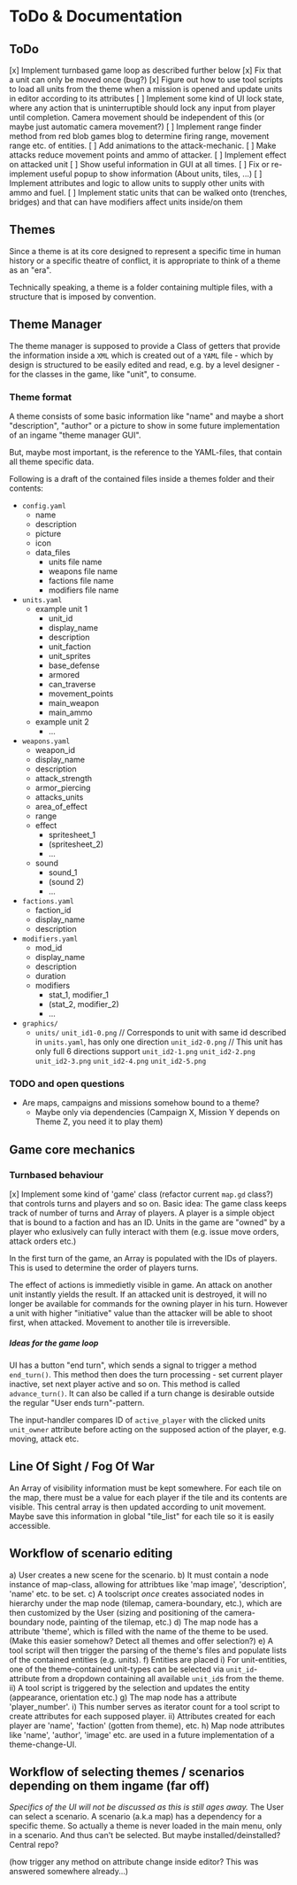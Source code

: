 # ToDo & Documentation

## ToDo

[x] Implement turnbased game loop as described further below
[x] Fix that a unit can only be moved once (bug?)
[x] Figure out how to use tool scripts to load all units from the theme when a mission is opened and update units in editor according to its attributes
[ ] Implement some kind of UI lock state, where any action that is uninterruptible should lock any input from player until completion.
Camera movement should be independent of this (or maybe just automatic camera movement?)
[ ] Implement range finder method from red blob games blog to determine firing range, movement range etc. of entities.
[ ] Add animations to the attack-mechanic.
[ ] Make attacks reduce movement points and ammo of attacker.
[ ] Implement effect on attacked unit
[ ] Show useful information in GUI at all times.
[ ] Fix or re-implement useful popup to show information (About units, tiles, ...)
[ ] Implement attributes and logic to allow units to supply other units with ammo and fuel.
[ ] Implement static units that can be walked onto (trenches, bridges) and that can have modifiers affect units inside/on them

## Themes
Since a theme is at its core designed to represent a specific time in human history or a specific theatre of conflict, it is appropriate to think of a theme as an "era". 

Technically speaking, a theme is a folder containing multiple files, with a structure that is imposed by convention.

## Theme Manager
The theme manager is supposed to provide a Class of getters that provide the information inside a `XML` which is created out of a `YAML` file - which by design is structured to be easily edited and read, e.g. by a level designer - for the classes in the game, like "unit", to consume.

### Theme format
A theme consists of some basic information like "name" and maybe a short "description", "author" or a picture to show in some future implementation of an ingame "theme manager GUI".

But, maybe most important, is the reference to the YAML-files, that contain all theme specific data.

Following is a draft of the contained files inside a themes folder and their contents:

* `config.yaml`
    * name
    * description
    * picture
    * icon
    * data_files
        * units file name
        * weapons file name
        * factions file name
        * modifiers file name
* `units.yaml`
    * example unit 1
        * unit_id
        * display_name
        * description
        * unit_faction
        * unit_sprites
        * base_defense
        * armored
        * can_traverse
        * movement_points
        * main_weapon
        * main_ammo
    * example unit 2
        * ...
* `weapons.yaml`
    * weapon_id
    * display_name
    * description
    * attack_strength
    * armor_piercing
    * attacks_units
    * area_of_effect
    * range
    * effect
        * spritesheet_1
        * (spritesheet_2)
        * ...
    * sound
        * sound_1
        * (sound 2)
        * ...
* `factions.yaml`
    * faction_id
    * display_name
    * description
* `modifiers.yaml`
    * mod_id
    * display_name
    * description
    * duration
    * modifiers
        * stat_1, modifier_1
        * (stat_2, modifier_2)
        * ...
* `graphics/`
    * `units/`
        `unit_id1-0.png` // Corresponds to unit with same id described in `units.yaml`, has only one direction
        `unit_id2-0.png` // This unit has only full 6 directions support
        `unit_id2-1.png`
        `unit_id2-2.png`
        `unit_id2-3.png`
        `unit_id2-4.png`
        `unit_id2-5.png`

### TODO and open questions
* Are maps, campaigns and missions somehow bound to a theme?
    * Maybe only via dependencies (Campaign X, Mission Y depends on Theme Z, you need it to play them)

## Game core mechanics
### Turnbased behaviour
[x] Implement some kind of 'game' class (refactor current `map.gd` class?) that controls turns and players and so on. Basic idea: The game class keeps track of number of turns and Array of players. A player is a simple object that is bound to a faction and has an ID. Units in the game are "owned" by a player who exlusively can fully interact with them (e.g. issue move orders, attack orders etc.)

In the first turn of the game, an Array is populated with the IDs of players. This is used to determine the order of players turns.

The effect of actions is immedietly visible in game. An attack on another unit instantly yields the result. If an attacked unit is destroyed, it will no longer be available for commands for the owning player in his turn. However a unit with higher "initiative" value than the attacker will be able to shoot first, when attacked. Movement to another tile is irreversible.

##### Ideas for the game loop
UI has a button "end turn", which sends a signal to trigger a method `end_turn()`. 
This method then does the turn processing - set current player inactive, set next player active and so on.
This method is called `advance_turn()`. It can also be called if a turn change is desirable outside the regular "User ends turn"-pattern.

The input-handler compares ID of `active_player` with the clicked units `unit_owner` attribute before acting on the supposed action of the player, e.g. moving, attack etc.

## Line Of Sight / Fog Of War
An Array of visibility information must be kept somewhere. For each tile on the map, there must be a value for each player
if the tile and its contents are visible. This central array is then updated according to unit movement.
Maybe save this information in global "tile_list" for each tile so it is easily accessible.

## Workflow of scenario editing
a) User creates a new scene for the scenario.
b) It must contain a node instance of map-class, allowing for attribtues like 'map image', 'description', 'name' etc. to be set.
c) A toolscript _once_ creates associated nodes in hierarchy under the map node (tilemap, camera-boundary, etc.), which are then customized by the User (sizing and positioning of the camera-boundary node, painting of the tilemap, etc.)
d) The map node has a attribute 'theme', which is filled with the name of the theme to be used. (Make this easier somehow? Detect all themes and offer selection?)
e) A tool script will then trigger the parsing of the theme's files and populate lists of the contained entities (e.g. units).
f) Entities are placed
    i) For unit-entities, one of the theme-contained unit-types can be selected via `unit_id`-attribute from a dropdown containing all available `unit_id`s from the theme. 
    ii) A tool script is triggered by the selection and updates the entity (appearance, orientation etc.)
g) The map node has a attribute 'player_number'.
    i) This number serves as iterator count for a tool script to create attributes for each supposed player.
    ii) Attributes created for each player are 'name', 'faction' (gotten from theme), etc.
h) Map node attributes like 'name', 'author', 'image' etc. are used in a future implementation of a theme-change-UI.

## Workflow of selecting themes / scenarios depending on them ingame (far off)
*Specifics of the UI will not be discussed as this is still ages away.*
The User can select a scenario. A scenario (a.k.a map) has a dependency for a specific theme.
So actually a theme is never loaded in the main menu, only in a scenario. And thus can't be selected.
But maybe installed/deinstalled? Central repo?


(how trigger any method on attribute change inside editor? This was answered somewhere already...)